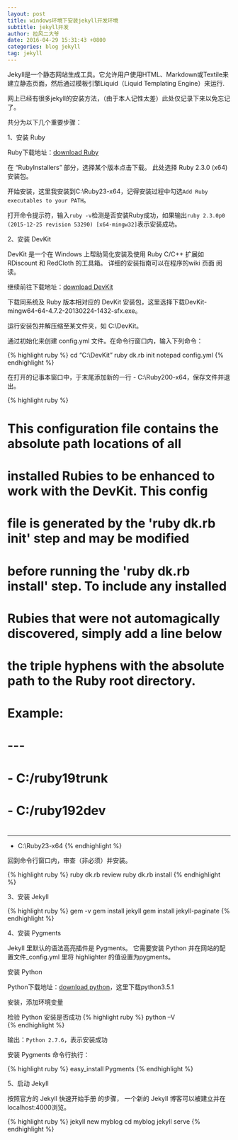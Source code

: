 ```yaml
---
layout: post
title: windows环境下安装jekyll开发环境
subtitle: jekyll开发
author: 拉风二大爷
date: 2016-04-29 15:31:43 +0800
categories: blog jekyll
tag: jekyll
---
```

Jekyll是一个静态网站生成工具。它允许用户使用HTML、Markdown或Textile来建立静态页面，然后通过模板引擎Liquid（Liquid Templating Engine）来运行.

网上已经有很多jekyll的安装方法，（由于本人记性太差）此处仅记录下来以免忘记了。

共分为以下几个重要步骤：

1、安装 Ruby

   Ruby下载地址：[download Ruby]

   在 “RubyInstallers” 部分，选择某个版本点击下载。 此处选择 Ruby 2.3.0 (x64)安装包。

   开始安装，这里我安装到C:\Ruby23-x64，记得安装过程中勾选`Add Ruby executables to your PATH`。

   打开命令提示符，输入`ruby -v`检测是否安装Ruby成功，如果输出`ruby 2.3.0p0 (2015-12-25 revision 53290) [x64-mingw32]`表示安装成功。


2、安装 DevKit

   DevKit 是一个在 Windows 上帮助简化安装及使用 Ruby C/C++ 扩展如 RDiscount 和 RedCloth 的工具箱。 详细的安装指南可以在程序的wiki 页面 阅读。

   继续前往下载地址：[download DevKit]

   下载同系统及 Ruby 版本相对应的 DevKit 安装包，这里选择下载DevKit-mingw64-64-4.7.2-20130224-1432-sfx.exe。

   运行安装包并解压缩至某文件夹，如 C:\DevKit。

   通过初始化来创建 config.yml 文件。在命令行窗口内，输入下列命令：

   {% highlight ruby %}
   cd “C:\DevKit”
   ruby dk.rb init
   notepad config.yml
   {% endhighlight %}

   在打开的记事本窗口中，于末尾添加新的一行 - C:\Ruby200-x64，保存文件并退出。

   {% highlight ruby %}
   # This configuration file contains the absolute path locations of all
   # installed Rubies to be enhanced to work with the DevKit. This config
   # file is generated by the 'ruby dk.rb init' step and may be modified
   # before running the 'ruby dk.rb install' step. To include any installed
   # Rubies that were not automagically discovered, simply add a line below
   # the triple hyphens with the absolute path to the Ruby root directory.
   #
   # Example:
   #
   # ---
   # - C:/ruby19trunk
   # - C:/ruby192dev
   #
   ---
   - C:\Ruby23-x64
   {% endhighlight %}

   回到命令行窗口内，审查（非必须）并安装。

   {% highlight ruby %}
   ruby dk.rb review
   ruby dk.rb install
   {% endhighlight %}


3、安装 Jekyll

   {% highlight ruby %}
   gem -v
   gem install jekyll
   gem install jekyll-paginate
   {% endhighlight %}

4、安装 Pygments

   Jekyll 里默认的语法高亮插件是 Pygments。 它需要安装 Python 并在网站的配置文件_config.yml 里将 highlighter 的值设置为pygments。

   安装 Python

   Python下载地址：[download python]，这里下载python3.5.1

   安装，添加环境变量

   检验 Python 安装是否成功
  {% highlight ruby %}
  python –V		
  {% endhighlight %}

  输出：`Python 2.7.6`，表示安装成功

  安装 Pygments
  命令行执行：

  {% highlight ruby %}
  easy_install Pygments
  {% endhighlight %}


5、启动 Jekyll

   按照官方的 Jekyll 快速开始手册 的步骤， 一个新的 Jekyll 博客可以被建立并在localhost:4000浏览。

   {% highlight ruby %}
   jekyll new myblog
   cd myblog
   jekyll serve
   {% endhighlight %}




[download Ruby]: http://rubyinstaller.org/downloads/
[download DevKit]: http://rubyinstaller.org/downloads/
[download python]: https://www.python.org/downloads/